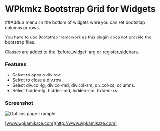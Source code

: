 WPkmkz Bootstrap Grid for Widgets
======================

##Adds a menu on the bottom of widgets whre you can set bootstrap columns or rows.

You have to use Bootstrap framework as this plugin does not provide the bootstrap files.

Classes are added to the 'before_widget' arg on register_sidebars.

### Features

* Select to open a div.row
* Select to close a div.row
* Select div.col-lg, div.col-md, div.col-sm, div.col-xs, columns.
* Select hidden-lg, hidden-md, hidden-sm, hidden-xs.

### Screenshot

![Options page example](http://www.wpkamikaze.com/assets/wpkmkz-bootstrap-grid-widgets.png)



[www.wpkamikaze.com](http://www.wpkamikaze.com)